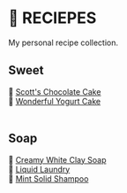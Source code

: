 # :notebook_with_decorative_cover: RECIEPES
My personal recipe collection.

## Sweet
:chocolate_bar: [Scott's Chocolate Cake](scott-chocolate-cake.md)<br>
:milk_glass: [Wonderful Yogurt Cake](wonderful-yogurt-cake.md)<br>
<br>

## Soap
:shower: [Creamy White Clay Soap](creamy-white-clay-soap.md)<br>
:basket: [Liquid Laundry](liquid-laundry.md)<br>
:soap: [Mint Solid Shampoo](mint-solid-shampoo.md)<br>
<br>
